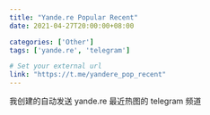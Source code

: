 ```yaml
---
title: "Yande.re Popular Recent"
date: 2021-04-27T20:00:00+08:00

categories: ['Other']
tags: ['yande.re', 'telegram']

# Set your external url
link: "https://t.me/yandere_pop_recent"
---
```


我创建的自动发送 yande.re 最近热图的 telegram 频道
